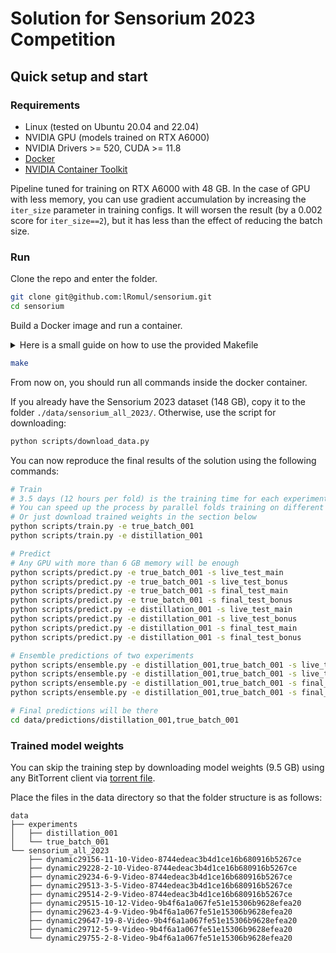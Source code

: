 # Solution for Sensorium 2023 Competition

## Quick setup and start

### Requirements

* Linux (tested on Ubuntu 20.04 and 22.04)
* NVIDIA GPU (models trained on RTX A6000)
* NVIDIA Drivers >= 520, CUDA >= 11.8
* [Docker](https://docs.docker.com/engine/install/)
* [NVIDIA Container Toolkit](https://docs.nvidia.com/datacenter/cloud-native/container-toolkit/install-guide.html)

Pipeline tuned for training on RTX A6000 with 48 GB.
In the case of GPU with less memory, you can use gradient accumulation by increasing the `iter_size` parameter in training configs.
It will worsen the result (by a 0.002 score for `iter_size==2`), but it has less than the effect of reducing the batch size.

### Run

Clone the repo and enter the folder.

```bash
git clone git@github.com:lRomul/sensorium.git
cd sensorium
```

Build a Docker image and run a container.

<details><summary>Here is a small guide on how to use the provided Makefile</summary>

```bash
make  # stop, build, run

# do the same
make stop
make build
make run

make  # by default all GPUs passed
make GPUS=all  # do the same
make GPUS=none  # without GPUs

make run GPUS=2  # pass the first two GPUs
make run GPUS='\"device=1,2\"'  # pass GPUs numbered 1 and 2

make logs
make exec  # run a new command in a running container
make exec COMMAND="bash"  # do the same
make stop
```

</details>

```bash
make
```

From now on, you should run all commands inside the docker container.

If you already have the Sensorium 2023 dataset (148 GB), copy it to the folder `./data/sensorium_all_2023/`.
Otherwise, use the script for downloading:

```bash
python scripts/download_data.py
```

You can now reproduce the final results of the solution using the following commands:
```bash
# Train
# 3.5 days (12 hours per fold) is the training time for each experiment on a single A6000
# You can speed up the process by parallel folds training on different GPUs using --folds script argument
# Or just download trained weights in the section below
python scripts/train.py -e true_batch_001
python scripts/train.py -e distillation_001

# Predict
# Any GPU with more than 6 GB memory will be enough
python scripts/predict.py -e true_batch_001 -s live_test_main
python scripts/predict.py -e true_batch_001 -s live_test_bonus
python scripts/predict.py -e true_batch_001 -s final_test_main
python scripts/predict.py -e true_batch_001 -s final_test_bonus
python scripts/predict.py -e distillation_001 -s live_test_main
python scripts/predict.py -e distillation_001 -s live_test_bonus
python scripts/predict.py -e distillation_001 -s final_test_main
python scripts/predict.py -e distillation_001 -s final_test_bonus

# Ensemble predictions of two experiments
python scripts/ensemble.py -e distillation_001,true_batch_001 -s live_test_main
python scripts/ensemble.py -e distillation_001,true_batch_001 -s live_test_bonus
python scripts/ensemble.py -e distillation_001,true_batch_001 -s final_test_main
python scripts/ensemble.py -e distillation_001,true_batch_001 -s final_test_bonus

# Final predictions will be there
cd data/predictions/distillation_001,true_batch_001
```

### Trained model weights

You can skip the training step by downloading model weights (9.5 GB) using any BitTorrent client via [torrent file](data/experiments.torrent).  

Place the files in the data directory so that the folder structure is as follows:

```
data
├── experiments
│   ├── distillation_001
│   └── true_batch_001
└── sensorium_all_2023
    ├── dynamic29156-11-10-Video-8744edeac3b4d1ce16b680916b5267ce
    ├── dynamic29228-2-10-Video-8744edeac3b4d1ce16b680916b5267ce
    ├── dynamic29234-6-9-Video-8744edeac3b4d1ce16b680916b5267ce
    ├── dynamic29513-3-5-Video-8744edeac3b4d1ce16b680916b5267ce
    ├── dynamic29514-2-9-Video-8744edeac3b4d1ce16b680916b5267ce
    ├── dynamic29515-10-12-Video-9b4f6a1a067fe51e15306b9628efea20
    ├── dynamic29623-4-9-Video-9b4f6a1a067fe51e15306b9628efea20
    ├── dynamic29647-19-8-Video-9b4f6a1a067fe51e15306b9628efea20
    ├── dynamic29712-5-9-Video-9b4f6a1a067fe51e15306b9628efea20
    └── dynamic29755-2-8-Video-9b4f6a1a067fe51e15306b9628efea20
```
